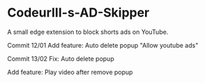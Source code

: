 # CodeurIII-s-AD-Skipper
A small edge extension to block shorts ads on YouTube.

Commit 12/01
Add feature:
Auto delete popup "Allow youtube ads"

Commit 13/02
Fix:
Auto delete popup

Add feature:
Play video after remove popup